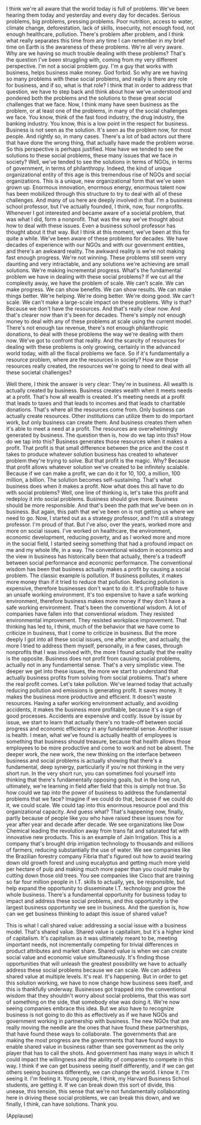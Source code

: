 
I think we&#39;re all aware
that the world today is full of problems.
We&#39;ve been hearing them
today and yesterday and every day for decades.
Serious problems, big problems, pressing problems.
Poor nutrition, access to water,
climate change, deforestation,
lack of skills, insecurity, not enough food,
not enough healthcare, pollution.
There&#39;s problem after problem,
and I think what really separates this time
from any time I can remember in my brief time
on Earth is the awareness of these problems.
We&#39;re all very aware.
Why are we having so much trouble
dealing with these problems?
That&#39;s the question I&#39;ve been struggling with,
coming from my very different perspective.
I&#39;m not a social problem guy.
I&#39;m a guy that works with business,
helps business make money.
God forbid.
So why are we having so many problems
with these social problems,
and really is there any role for business,
and if so, what is that role?
I think that in order to address that question,
we have to step back and think about
how we&#39;ve understood and pondered
both the problems and the solutions
to these great social challenges that we face.
Now, I think many have seen business
as the problem, or at least one of the problems,
in many of the social challenges we face.
You know, think of the fast food industry,
the drug industry, the banking industry.
You know, this is a low point
in the respect for business.
Business is not seen as the solution.
It&#39;s seen as the problem now, for most people.
And rightly so, in many cases.
There&#39;s a lot of bad actors out there
that have done the wrong thing,
that actually have made the problem worse.
So this perspective is perhaps justified.
How have we tended to see the solutions
to these social problems,
these many issues that we face in society?
Well, we&#39;ve tended to see the solutions
in terms of NGOs,
in terms of government,
in terms of philanthropy.
Indeed, the kind of unique organizational entity
of this age is this tremendous rise of NGOs
and social organizations.
This is a unique, new organizational form
that we&#39;ve seen grown up.
Enormous innovation, enormous energy,
enormous talent now has been mobilized
through this structure
to try to deal with all of these challenges.
And many of us here are deeply involved in that.
I&#39;m a business school professor,
but I&#39;ve actually founded, I think, now, four nonprofits.
Whenever I got interested and became aware
of a societal problem, that was what I did,
form a nonprofit.
That was the way we&#39;ve thought about how to deal
with these issues.
Even a business school professor has thought about it that way.
But I think at this moment,
we&#39;ve been at this for quite a while.
We&#39;ve been aware of these problems for decades.
We have decades of experience
with our NGOs and with our government entities,
and there&#39;s an awkward reality.
The awkward reality is we&#39;re not making
fast enough progress.
We&#39;re not winning.
These problems still seem very daunting
and very intractable,
and any solutions we&#39;re achieving
are small solutions.
We&#39;re making incremental progress.
What&#39;s the fundamental problem we have
in dealing with these social problems?
If we cut all the complexity away,
we have the problem of scale.
We can&#39;t scale.
We can make progress. We can show benefits.
We can show results. We can make things better.
We&#39;re helping. We&#39;re doing better. We&#39;re doing good.
We can&#39;t scale.
We can&#39;t make a large-scale impact on these problems.
Why is that?
Because we don&#39;t have the resources.
And that&#39;s really clear now.
And that&#39;s clearer now than it&#39;s been for decades.
There&#39;s simply not enough money
to deal with any of these problems at scale
using the current model.
There&#39;s not enough tax revenue,
there&#39;s not enough philanthropic donations,
to deal with these problems the way we&#39;re dealing with them now.
We&#39;ve got to confront that reality.
And the scarcity of resources
for dealing with these problems is only growing,
certainly in the advanced world today,
with all the fiscal problems we face.
So if it&#39;s fundamentally a resource problem,
where are the resources in society?
How are those resources really created,
the resources we&#39;re going to need to deal
with all these societal challenges?

Well there, I think the answer is very clear:
They&#39;re in business.
All wealth is actually created by business.
Business creates wealth
when it meets needs at a profit.
That&#39;s how all wealth is created.
It&#39;s meeting needs at a profit
that leads to taxes
and that leads to incomes
and that leads to charitable donations.
That&#39;s where all the resources come from.
Only business can actually create resources.
Other institutions can utilize them
to do important work,
but only business can create them.
And business creates them
when it&#39;s able to meet a need at a profit.
The resources are overwhelmingly
generated by business.
The question then is, how do we tap into this?
How do we tap into this?
Business generates those resources
when it makes a profit.
That profit is that small difference
between the price and the cost it takes to produce
whatever solution business has created
to whatever problem they&#39;re trying to solve.
But that profit is the magic.
Why? Because that profit allows whatever solution
we&#39;ve created
to be infinitely scalable.
Because if we can make a profit,
we can do it for 10, 100, a million,
100 million, a billion.
The solution becomes self-sustaining.
That&#39;s what business does
when it makes a profit.
Now what does this all have to do
with social problems?
Well, one line of thinking is, let&#39;s take this profit
and redeploy it into social problems.
Business should give more.
Business should be more responsible.
And that&#39;s been the path that we&#39;ve been on
in business.
But again, this path that we&#39;ve been on
is not getting us where we need to go.
Now, I started out as a strategy professor,
and I&#39;m still a strategy professor.
I&#39;m proud of that.
But I&#39;ve also, over the years,
worked more and more on social issues.
I&#39;ve worked on healthcare, the environment,
economic development, reducing poverty,
and as I worked more and more in the social field,
I started seeing something
that had a profound impact on me
and my whole life, in a way.
The conventional wisdom in economics
and the view in business has historically been
that actually, there&#39;s a tradeoff
between social performance and economic performance.
The conventional wisdom has been
that business actually makes a profit
by causing a social problem.
The classic example is pollution.
If business pollutes, it makes more money
than if it tried to reduce that pollution.
Reducing pollution is expensive,
therefore businesses don&#39;t want to do it.
It&#39;s profitable to have an unsafe working environment.
It&#39;s too expensive to have a safe working environment,
therefore business makes more money
if they don&#39;t have a safe working environment.
That&#39;s been the conventional wisdom.
A lot of companies have fallen into that conventional wisdom.
They resisted environmental improvement.
They resisted workplace improvement.
That thinking has led to, I think,
much of the behavior
that we have come to criticize in business,
that I come to criticize in business.
But the more deeply I got into all these social issues,
one after another,
and actually, the more I tried to address them
myself, personally, in a few cases,
through nonprofits that I was involved with,
the more I found actually that the reality
is the opposite.
Business does not profit
from causing social problems,
actually not in any fundamental sense.
That&#39;s a very simplistic view.
The deeper we get into these issues,
the more we start to understand
that actually business profits
from solving from social problems.
That&#39;s where the real profit comes.
Let&#39;s take pollution.
We&#39;ve learned today that actually
reducing pollution and emissions
is generating profit.
It saves money.
It makes the business more productive and efficient.
It doesn&#39;t waste resources.
Having a safer working environment actually,
and avoiding accidents,
it makes the business more profitable,
because it&#39;s a sign of good processes.
Accidents are expensive and costly.
Issue by issue by issue, we start to learn
that actually there&#39;s no trade-off
between social progress
and economic efficiency
in any fundamental sense.
Another issue is health.
I mean, what we&#39;ve found is actually
health of employees is something
that business should treasure,
because that health allows those employees
to be more productive and come to work
and not be absent.
The deeper work, the new work, the new thinking
on the interface between business and social problems
is actually showing that there&#39;s a fundamental,
deep synergy,
particularly if you&#39;re not thinking in the very short run.
In the very short run, you can sometimes
fool yourself into thinking
that there&#39;s fundamentally opposing goals,
but in the long run, ultimately, we&#39;re learning
in field after field that this is simply not true.
So how could we tap into
the power of business
to address the fundamental problems
that we face?
Imagine if we could do that, because if we could do it,
we could scale.
We could tap into this enormous resource pool
and this organizational capacity.
And guess what? That&#39;s happening now, finally,
partly because of people like you
who have raised these issues now
for year after year and decade after decade.
We see organizations like Dow Chemical
leading the revolution away from trans fat
and saturated fat with innovative new products.
This is an example of Jain Irrigation.
This is a company that&#39;s brought drip irrigation technology
to thousands and millions of farmers,
reducing substantially the use of water.
We see companies like the Brazilian forestry company Fibria
that&#39;s figured out how to avoid
tearing down old growth forest
and using eucalyptus and getting much more yield
per hectare of pulp
and making much more paper than you could make
by cutting down those old trees.
You see companies like Cisco that are training
so far four million people in I.T. skills
to actually, yes, be responsible,
but help expand the opportunity
to disseminate I.T. technology
and grow the whole business.
There&#39;s a fundamental opportunity for business today
to impact and address these social problems,
and this opportunity
is the largest business opportunity
we see in business.
And the question is, how can we get business
thinking to adapt this issue of shared value?

This is what I call shared value:
addressing a social issue with a business model.
That&#39;s shared value.
Shared value is capitalism,
but it&#39;s a higher kind of capitalism.
It&#39;s capitalism as it was ultimately meant to be,
meeting important needs,
not incrementally competing for
trivial differences in product attributes
and market share.
Shared value is when we can create social value
and economic value simultaneously.
It&#39;s finding those opportunities
that will unleash the greatest possibility we have
to actually address these social problems
because we can scale.
We can address shared value at multiple levels.
It&#39;s real. It&#39;s happening.
But in order to get this solution working,
we have to now change how business sees itself,
and this is thankfully underway.
Businesses got trapped into the conventional wisdom
that they shouldn&#39;t worry about social problems,
that this was sort of something on the side,
that somebody else was doing it.
We&#39;re now seeing companies
embrace this idea.
But we also have to recognize business
is not going to do this as effectively
as if we have NGOs and government
working in partnership with business.
The new NGOs that are really moving the needle
are the ones that have found these partnerships,
that have found these ways to collaborate.
The governments that are making the most progress
are the governments that have found ways
to enable shared value in business
rather than see government as the only player
that has to call the shots.
And government has many ways in which it could impact
the willingness and the ability of companies
to compete in this way.
I think if we can get business seeing itself differently,
and if we can get others seeing business differently,
we can change the world.
I know it. I&#39;m seeing it.
I&#39;m feeling it.
Young people, I think,
my Harvard Business School students, are getting it.
If we can break down this sort of divide,
this unease, this tension,
this sense that we&#39;re not
fundamentally collaborating here
in driving these social problems,
we can break this down,
and we finally, I think,
can have solutions.
Thank you.

(Applause)

